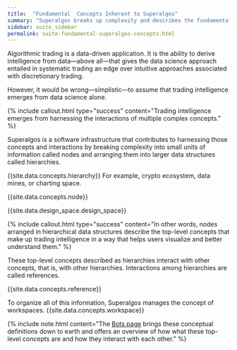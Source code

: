 ```yaml
---
title:  "Fundamental  Concepts Inherent to Superalgos"
summary: "Superalgos breaks up complexity and describes the fundamental concepts that make up trading intelligence in hierarchies of nodes. Nodes may reference other nodes to access information in other hierarchies."
sidebar: suite_sidebar
permalink: suite-fundamental-superalgos-concepts.html
---
```


Algorithmic trading is a data-driven application. It is the ability to derive intelligence from data—above all—that gives the data science approach entailed in systematic trading an edge over intuitive approaches associated with discretionary trading.

However, it would be wrong—simplistic—to assume that trading intelligence emerges from data science alone.

{% include callout.html type="success" content="Trading intelligence emerges from harnessing the interactions of multiple complex concepts." %}

Superalgos is a software infrastructure that contributes to harnessing those concepts and interactions by breaking complexity into small units of information called nodes and arranging them into larger data structures called hierarchies.

{{site.data.concepts.hierarchy}} For example, <a data-toggle='tooltip' data-original-title='{{site.data.crypto_ecosystem.crypto_ecosystem}}'>crypto ecosystem</a>, <a data-toggle='tooltip' data-original-title='{{site.data.data_mine.data_mine}}'>data mines</a>, or <a data-toggle='tooltip' data-original-title='{{site.data.charting_space.charting_space}}'>charting space</a>.

{{site.data.concepts.node}}

{{site.data.design_space.design_space}}

{% include callout.html type="success" content="In other words, nodes arranged in hierarchical data structures describe the top-level concepts that make up trading intelligence in a way that helps users visualize and better understand them." %}

These top-level concepts described as hierarchies interact with other concepts, that is, with other hierarchies. Interactions among hierarchies are called references.

{{site.data.concepts.reference}}

To organize all of this information, Superalgos manages the concept of workspaces. {{site.data.concepts.workspace}}

{% include note.html content="The [Bots page](suite-bots.html) brings these conceptual definitions down to earth and offers an overview of how what these top-level concepts are and how they interact with each other." %}
